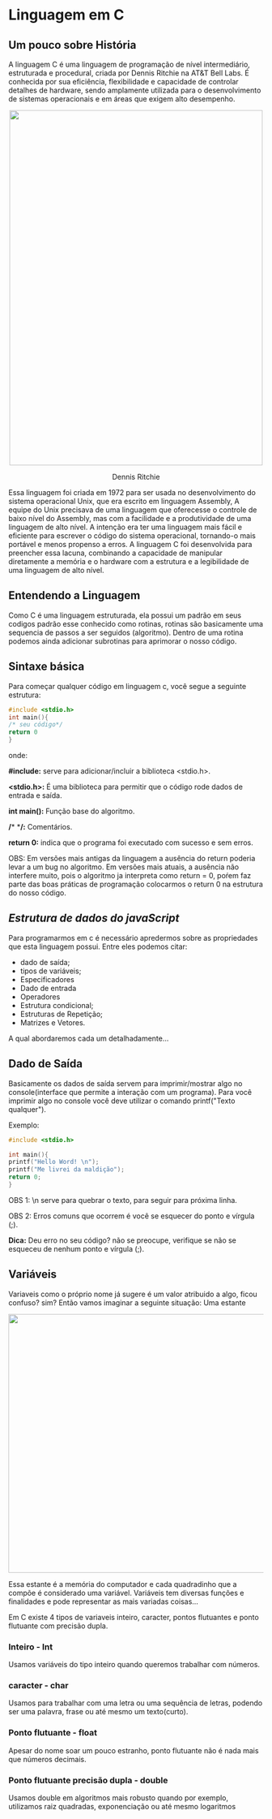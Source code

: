 


# Linguagem em C


## Um pouco sobre História   
A linguagem C é uma linguagem de programação de nível intermediário, estruturada e procedural, criada por Dennis Ritchie na AT&T Bell Labs. É conhecida por sua eficiência, flexibilidade e capacidade de controlar detalhes de hardware, sendo amplamente utilizada para o desenvolvimento de sistemas operacionais e em áreas que exigem alto desempenho. 


<div align="center">
   
<img src="https://i.pinimg.com/736x/66/07/a8/6607a8f75cf52a183e9c56693793d9ee.jpg" width="500" height="700">

Dennis Ritchie

</div align="center">

Essa linguagem foi criada  em 1972 para ser usada no desenvolvimento do sistema operacional Unix, que era escrito em linguagem Assembly, A equipe do Unix precisava de uma linguagem que oferecesse o controle de baixo nível do Assembly, mas com a facilidade e a produtividade de uma linguagem de alto nível. A intenção era ter uma linguagem mais fácil e eficiente para escrever o código do sistema operacional, tornando-o mais portável e menos propenso a erros. A linguagem C foi desenvolvida para preencher essa lacuna, combinando a capacidade de manipular diretamente a memória e o hardware com a estrutura e a legibilidade de uma linguagem de alto nível. 

## Entendendo a Linguagem
Como C é uma linguagem estruturada, ela possui um padrão em seus codigos padrão esse conhecido como rotinas, rotinas são basicamente uma sequencia de passos a ser seguidos (algoritmo). Dentro de uma rotina podemos ainda adicionar subrotinas para aprimorar o nosso código.

## Sintaxe básica
Para começar qualquer código em linguagem c, você segue a seguinte estrutura:
```c
#include <stdio.h>
int main(){
/* seu código*/
return 0 
}

```
onde:

**#include:** serve para adicionar/incluir a biblioteca <stdio.h>.

**<stdio.h>:** É uma biblioteca para permitir que o código rode dados de entrada e saída.

**int main():** Função base do algoritmo.

**/*** ***/:** Comentários.

**return 0:** indica que o programa foi executado com sucesso e sem erros.

OBS: Em versões mais antigas da linguagem a ausência do return poderia levar a um bug no algoritmo. Em versões mais atuais, a ausência não interfere muito, pois o algoritmo ja interpreta como return = 0, poŕem faz parte das boas práticas de programação colocarmos o return 0 na estrutura do nosso código.

## *Estrutura de dados do javaScript*

Para programarmos em c é necessário apredermos sobre as propriedades que esta linguagem possui. Entre eles podemos citar:
- dado de saída;
- tipos de variáveis;
- Especificadores
- Dado de entrada
- Operadores
- Estrutura condicional;
- Estruturas de Repetição;
- Matrizes e Vetores.

A qual abordaremos cada um detalhadamente...

## Dado de Saída 
Basicamente os dados de saída servem para imprimir/mostrar algo no console(interface que permite a interação com um programa). Para você imprimir algo no console você deve utilizar o comando printf("Texto qualquer").

Exemplo:

```c
#include <stdio.h>

int main(){
printf("Hello Word! \n");
printf("Me livrei da maldição");
return 0;
}
```
OBS 1: \n serve para quebrar o texto, para seguir para próxima linha.

OBS 2: Erros comuns que ocorrem é você se esquecer do ponto e vírgula (;). 

**Dica:** Deu erro no seu código? não se preocupe, verifique se não se esqueceu de nenhum ponto e vírgula (;).

## Variáveis

Variaveis como o próprio nome já sugere é um valor atribuido a algo, ficou confuso? sim? Então vamos imaginar a seguinte situação: Uma estante

<img src="https://i.pinimg.com/564x/fe/8c/c3/fe8cc38a002579a0932c0bf541293c9c.jpg" width="510">

Essa estante é a memória do computador e cada quadradinho que a compõe é considerado uma variável. Variáveis tem diversas funções e finalidades e pode representar as mais variadas coisas...

Em C existe 4 tipos de variaveis inteiro, caracter, pontos flutuantes e ponto flutuante com precisão dupla.

### Inteiro - Int

Usamos variáveis do tipo inteiro quando queremos trabalhar com números.

### caracter - char

Usamos para trabalhar com uma letra ou uma sequência de letras, podendo ser uma palavra, frase ou até mesmo um texto(curto).

### Ponto flutuante - float

Apesar do nome soar um pouco estranho, ponto flutuante não é nada mais que números decimais.

### Ponto flutuante precisão dupla - double

Usamos double em algoritmos mais robusto quando por exemplo, utilizamos raiz quadradas, exponenciação ou até mesmo logaritmos



   




